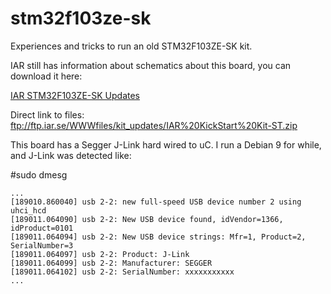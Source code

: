 # stm32f103ze-sk
Experiences and tricks to run an old STM32F103ZE-SK kit.

IAR still has information about schematics about this board, you can download it here:

[IAR STM32F103ZE-SK Updates](https://www.iar.com/iar-embedded-workbench/add-ons-and-integrations/updates-for-iar-kickstart-kit/)

Direct link to files: 
ftp://ftp.iar.se/WWWfiles/kit_updates/IAR%20KickStart%20Kit-ST.zip

This board has a Segger J-Link hard wired to uC. I run a Debian 9 for while, and J-Link was detected like:

#sudo dmesg
```
...
[189010.860040] usb 2-2: new full-speed USB device number 2 using uhci_hcd
[189011.064090] usb 2-2: New USB device found, idVendor=1366, idProduct=0101
[189011.064094] usb 2-2: New USB device strings: Mfr=1, Product=2, SerialNumber=3
[189011.064097] usb 2-2: Product: J-Link
[189011.064099] usb 2-2: Manufacturer: SEGGER
[189011.064102] usb 2-2: SerialNumber: xxxxxxxxxxx
...
```
